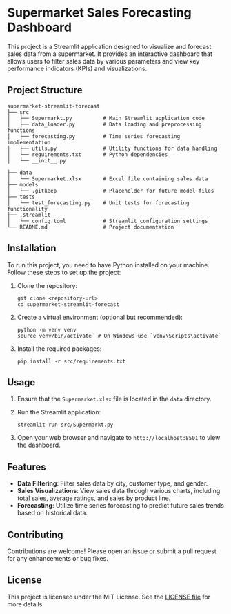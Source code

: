 # Supermarket Sales Forecasting Dashboard

This project is a Streamlit application designed to visualize and forecast sales data from a supermarket. It provides an interactive dashboard that allows users to filter sales data by various parameters and view key performance indicators (KPIs) and visualizations.

## Project Structure

```
supermarket-streamlit-forecast
├── src
│   ├── Supermarkt.py          # Main Streamlit application code
│   ├── data_loader.py         # Data loading and preprocessing functions
│   ├── forecasting.py         # Time series forecasting implementation
│   ├── utils.py               # Utility functions for data handling
│   └── requirements.txt       # Python dependencies
│   └── __init__.py       
                     
├── data
│   └── Supermarket.xlsx       # Excel file containing sales data
├── models
│   └── .gitkeep               # Placeholder for future model files
├── tests
│   └── test_forecasting.py    # Unit tests for forecasting functionality
├── .streamlit
│   └── config.toml            # Streamlit configuration settings
└── README.md                  # Project documentation
```

## Installation

To run this project, you need to have Python installed on your machine. Follow these steps to set up the project:

1. Clone the repository:
   ```
   git clone <repository-url>
   cd supermarket-streamlit-forecast
   ```

2. Create a virtual environment (optional but recommended):
   ```
   python -m venv venv
   source venv/bin/activate  # On Windows use `venv\Scripts\activate`
   ```

3. Install the required packages:
   ```
   pip install -r src/requirements.txt
   ```

## Usage

1. Ensure that the `Supermarket.xlsx` file is located in the `data` directory.
2. Run the Streamlit application:
   ```
   streamlit run src/Supermarkt.py
   ```

3. Open your web browser and navigate to `http://localhost:8501` to view the dashboard.

## Features

- **Data Filtering**: Filter sales data by city, customer type, and gender.
- **Sales Visualizations**: View sales data through various charts, including total sales, average ratings, and sales by product line.
- **Forecasting**: Utilize time series forecasting to predict future sales trends based on historical data.

## Contributing

Contributions are welcome! Please open an issue or submit a pull request for any enhancements or bug fixes.

## License

This project is licensed under the MIT License. See the [LICENSE file](https://github.com/phunhm9798-collab/supermarket-streamlit-forecast/blob/fad8e84752ebb80c8dcbdbd53393ef47d5a4aa78/LICENSE) for more details.
